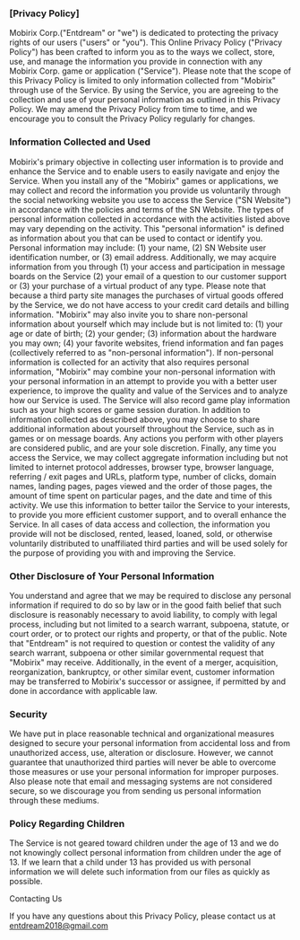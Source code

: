 ### [Privacy Policy]

Mobirix Corp.("Entdream" or "we") is dedicated to protecting the privacy rights of our users ("users" or "you").
This Online Privacy Policy ("Privacy Policy") has been crafted to inform you as to the ways we collect, store, use, and manage the information you provide in connection with any Mobirix Corp. game or application ("Service").
Please note that the scope of this Privacy Policy is limited to only information collected from "Mobirix" through use of the Service.
By using the Service, you are agreeing to the collection and use of your personal information as outlined in this Privacy Policy.
We may amend the Privacy Policy from time to time, and we encourage you to consult the Privacy Policy regularly for changes.


### Information Collected and Used 

Mobirix's primary objective in collecting user information is to provide and enhance the Service and to enable users to easily navigate and enjoy the Service.
When you install any of the "Mobirix" games or applications, we may collect and record the information you provide us voluntarily through the social networking website you use to access the Service ("SN Website") in accordance with the policies and terms of the SN Website.
The types of personal information collected in accordance with the activities listed above may vary depending on the activity.
This "personal information" is defined as information about you that can be used to contact or identify you.
Personal information may include: (1) your name, (2) SN Website user identification number, or (3) email address.
Additionally, we may acquire information from you through (1) your access and participation in message boards on the Service (2) your email of a question to our customer support or (3) your purchase of a virtual product of any type.
Please note that because a third party site manages the purchases of virtual goods offered by the Service, we do not have access to your credit card details and billing information.
"Mobirix" may also invite you to share non-personal information about yourself which may include but is not limited to: (1) your age or date of birth; (2) your gender; (3) information about the hardware you may own; (4) your favorite websites, friend information and fan pages (collectively referred to as "non-personal information").
If non-personal information is collected for an activity that also requires personal information, "Mobirix" may combine your non-personal information with your personal information in an attempt to provide you with a better user experience, to improve the quality and value of the Services and to analyze how our Service is used.
The Service will also record game play information such as your high scores or game session duration.
In addition to information collected as described above, you may choose to share additional information about yourself throughout the Service, such as in games or on message boards.
Any actions you perform with other players are considered public, and are your sole discretion.
Finally, any time you access the Service, we may collect aggregate information including but not limited to internet protocol addresses, browser type, browser language, referring / exit pages and URLs, platform type, number of clicks, domain names, landing pages, pages viewed and the order of those pages, the amount of time spent on particular pages, and the date and time of this activity.
We use this information to better tailor the Service to your interests, to provide you more efficient customer support, and to overall enhance the Service.
In all cases of data access and collection, the information you provide will not be disclosed, rented, leased, loaned, sold, or otherwise voluntarily distributed to unaffiliated third parties and will be used solely for the purpose of providing you with and improving the Service.


### Other Disclosure of Your Personal Information 

You understand and agree that we may be required to disclose any personal information if required to do so by law or in the good faith belief that such disclosure is reasonably necessary to avoid liability, to comply with legal process, including but not limited to a search warrant, subpoena, statute, or court order, or to protect our rights and property, or that of the public.
Note that "Entdream" is not required to question or contest the validity of any search warrant, subpoena or other similar governmental request that "Mobirix" may receive.
Additionally, in the event of a merger, acquisition, reorganization, bankruptcy, or other similar event, customer information may be transferred to Mobirix's successor or assignee, if permitted by and done in accordance with applicable law.


### Security 

We have put in place reasonable technical and organizational measures designed to secure your personal information from accidental loss and from unauthorized access, use, alteration or disclosure. However, we cannot guarantee that unauthorized third parties will never be able to overcome those measures or use your personal information for improper purposes. Also please note that email and messaging systems are not considered secure, so we discourage you from sending us personal information through these mediums.



### Policy Regarding Children 

The Service is not geared toward children under the age of 13 and we do not knowingly collect personal information from children under the age of 13. If we learn that a child under 13 has provided us with personal information we will delete such information from our files as quickly as possible. 



Contacting Us 

If you have any questions about this Privacy Policy, please contact us at entdream2018@gmail.com
